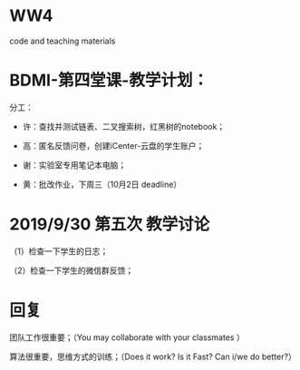 # WW4 
code and teaching materials 

# BDMI-第四堂课-教学计划：

分工：

- 许：查找并测试链表、二叉搜索树，红黑树的notebook；

- 高：匿名反馈问卷，创建iCenter-云盘的学生账户；

- 谢：实验室专用笔记本电脑；

- 黄：批改作业，下周三（10月2日 deadline）




# 2019/9/30 第五次 教学讨论

（1）检查一下学生的日志；

（2）检查一下学生的微信群反馈；


# 回复

团队工作很重要；（You may collaborate with your classmates ）

算法很重要，思维方式的训练；（Does it work? Is it Fast? Can i/we do better?）

